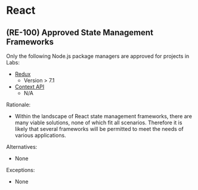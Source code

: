 # React

## (RE-100) Approved State Management Frameworks

Only the following Node.js package managers are approved for projects in Labs:

- [Redux](https://react-redux.js.org/)
    - Version > 7.1
- [Context API](https://reactjs.org/docs/context.html)
    - N/A

Rationale:

- Within the landscape of React state management frameworks, there are many
  viable solutions, none of which fit all scenarios. Therefore it is likely that
  several frameworks will be permitted to meet the needs of various applications.

Alternatives:

- None

Exceptions:

- None
